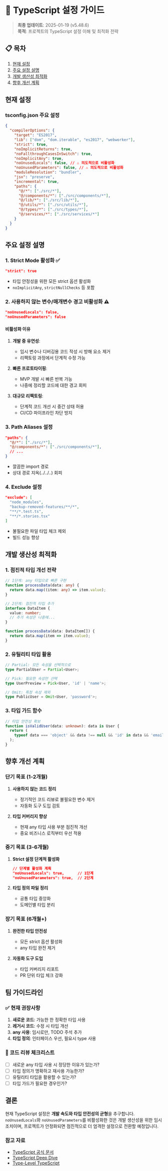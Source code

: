 # 🔧 TypeScript 설정 가이드

> **최종 업데이트**: 2025-01-19 (v5.48.6)  
> **목적**: 프로젝트의 TypeScript 설정 이해 및 최적화 전략

## 📋 목차

1. [현재 설정](#현재-설정)
2. [주요 설정 설명](#주요-설정-설명)
3. [개발 생산성 최적화](#개발-생산성-최적화)
4. [향후 개선 계획](#향후-개선-계획)

## 현재 설정

### tsconfig.json 주요 설정

```json
{
  "compilerOptions": {
    "target": "ES2017",
    "lib": ["dom", "dom.iterable", "es2017", "webworker"],
    "strict": true,
    "noImplicitReturns": true,
    "noFallthroughCasesInSwitch": true,
    "noImplicitAny": true,
    "noUnusedLocals": false, // ⚠️ 의도적으로 비활성화
    "noUnusedParameters": false, // ⚠️ 의도적으로 비활성화
    "moduleResolution": "bundler",
    "jsx": "preserve",
    "incremental": true,
    "paths": {
      "@/*": ["./src/*"],
      "@/components/*": ["./src/components/*"],
      "@/lib/*": ["./src/lib/*"],
      "@/utils/*": ["./src/utils/*"],
      "@/types/*": ["./src/types/*"],
      "@/services/*": ["./src/services/*"]
    }
  }
}
```

## 주요 설정 설명

### 1. Strict Mode 활성화 ✅

```json
"strict": true
```

- 타입 안정성을 위한 모든 strict 옵션 활성화
- `noImplicitAny`, `strictNullChecks` 등 포함

### 2. 사용하지 않는 변수/매개변수 경고 비활성화 ⚠️

```json
"noUnusedLocals": false,
"noUnusedParameters": false
```

#### 비활성화 이유

1. **개발 중 유연성**:
   - 임시 변수나 디버깅용 코드 작성 시 방해 요소 제거
   - 리팩토링 과정에서 단계적 수정 가능

2. **빠른 프로토타이핑**:
   - MVP 개발 시 빠른 반복 가능
   - 나중에 정리할 코드에 대한 경고 회피

3. **대규모 리팩토링**:
   - 단계적 코드 개선 시 중간 상태 허용
   - CI/CD 파이프라인 차단 방지

### 3. Path Aliases 설정

```json
"paths": {
  "@/*": ["./src/*"],
  "@/components/*": ["./src/components/*"],
  // ...
}
```

- 깔끔한 import 경로
- 상대 경로 지옥(../../..) 회피

### 4. Exclude 설정

```json
"exclude": [
  "node_modules",
  "backup-removed-features/**/*",
  "**/*.test.ts",
  "**/*.stories.tsx"
]
```

- 불필요한 파일 타입 체크 제외
- 빌드 성능 향상

## 개발 생산성 최적화

### 1. 점진적 타입 개선 전략

```typescript
// 1단계: any 타입으로 빠른 구현
function processData(data: any) {
  return data.map((item: any) => item.value);
}

// 2단계: 점진적 타입 추가
interface DataItem {
  value: number;
  // 추가 속성은 나중에...
}

function processData(data: DataItem[]) {
  return data.map(item => item.value);
}
```

### 2. 유틸리티 타입 활용

```typescript
// Partial: 모든 속성을 선택적으로
type PartialUser = Partial<User>;

// Pick: 필요한 속성만 선택
type UserPreview = Pick<User, 'id' | 'name'>;

// Omit: 특정 속성 제외
type PublicUser = Omit<User, 'password'>;
```

### 3. 타입 가드 함수

```typescript
// 타입 안전성 확보
function isValidUser(data: unknown): data is User {
  return (
    typeof data === 'object' && data !== null && 'id' in data && 'email' in data
  );
}
```

## 향후 개선 계획

### 단기 목표 (1-2개월)

1. **사용하지 않는 코드 정리**
   - 정기적인 코드 리뷰로 불필요한 변수 제거
   - 자동화 도구 도입 검토

2. **타입 커버리지 향상**
   - 현재 any 타입 사용 부분 점진적 개선
   - 중요 비즈니스 로직부터 우선 적용

### 중기 목표 (3-6개월)

1. **Strict 설정 단계적 활성화**

   ```json
   // 단계별 활성화 계획
   "noUnusedLocals": true,      // 1단계
   "noUnusedParameters": true,  // 2단계
   ```

2. **타입 정의 파일 정리**
   - 공통 타입 중앙화
   - 도메인별 타입 분리

### 장기 목표 (6개월+)

1. **완전한 타입 안전성**
   - 모든 strict 옵션 활성화
   - any 타입 완전 제거

2. **자동화 도구 도입**
   - 타입 커버리지 리포트
   - PR 단위 타입 체크 강화

## 팀 가이드라인

### ✅ 현재 권장사항

1. **새로운 코드**: 가능한 한 정확한 타입 사용
2. **레거시 코드**: 수정 시 타입 개선
3. **any 사용**: 임시로만, TODO 주석 추가
4. **타입 정의**: 인터페이스 우선, 필요시 type 사용

### 📝 코드 리뷰 체크리스트

- [ ] 새로운 any 타입 사용 시 정당한 이유가 있는가?
- [ ] 타입 정의가 명확하고 재사용 가능한가?
- [ ] 유틸리티 타입을 활용할 수 있는가?
- [ ] 타입 가드가 필요한 경우인가?

## 결론

현재 TypeScript 설정은 **개발 속도와 타입 안전성의 균형**을 추구합니다. `noUnusedLocals`와 `noUnusedParameters`를 비활성화한 것은 개발 생산성을 위한 임시 조치이며, 프로젝트가 안정화되면 점진적으로 더 엄격한 설정으로 전환할 예정입니다.

### 참고 자료

- [TypeScript 공식 문서](https://www.typescriptlang.org/docs/)
- [TypeScript Deep Dive](https://basarat.gitbook.io/typescript/)
- [Type-Level TypeScript](https://type-level-typescript.com/)
